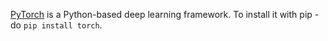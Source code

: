 [PyTorch](pytorch.org) is a Python-based deep learning framework. 
To install it with pip - do `pip install torch`.
